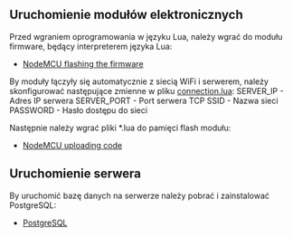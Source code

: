 ## Uruchomienie modułów elektronicznych

Przed wgraniem oprogramowania w języku Lua, należy wgrać do modułu firmware, będący interpreterem języka Lua:
* [NodeMCU flashing the firmware](https://nodemcu.readthedocs.io/en/master/en/flash/)

By moduły łączyły się automatycznie z siecią WiFi i serwerem, należy skonfigurować następujące zmienne w pliku [connection.lua](https://github.com/chythe/MobileHomeControlSystem/blob/master/ModuleDriver/connection.lua):
SERVER_IP - Adres IP serwera
SERVER_PORT - Port serwera TCP
SSID - Nazwa sieci
PASSWORD - Hasło dostępu do sieci

Następnie należy wgrać pliki *.lua do pamięci flash modułu:
* [NodeMCU uploading code](https://nodemcu.readthedocs.io/en/master/en/upload/)

## Uruchomienie serwera

By uruchomić bazę danych na serwerze należy pobrać i zainstalować PostgreSQL:
* [PostgreSQL](https://www.postgresql.org/download/)